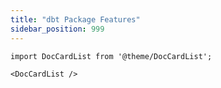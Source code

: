 ```yaml
---
title: "dbt Package Features"
sidebar_position: 999
---
```



```mdx-code-block
import DocCardList from '@theme/DocCardList';

<DocCardList />
```
